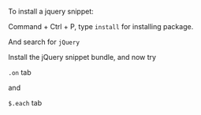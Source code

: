 To install a jquery snippet:

Command + Ctrl + P, type ```install``` for installing package.

And search for ```jQuery```


Install the jQuery snippet bundle, and now
try 

```.on``` tab

and 

```$.each``` tab
